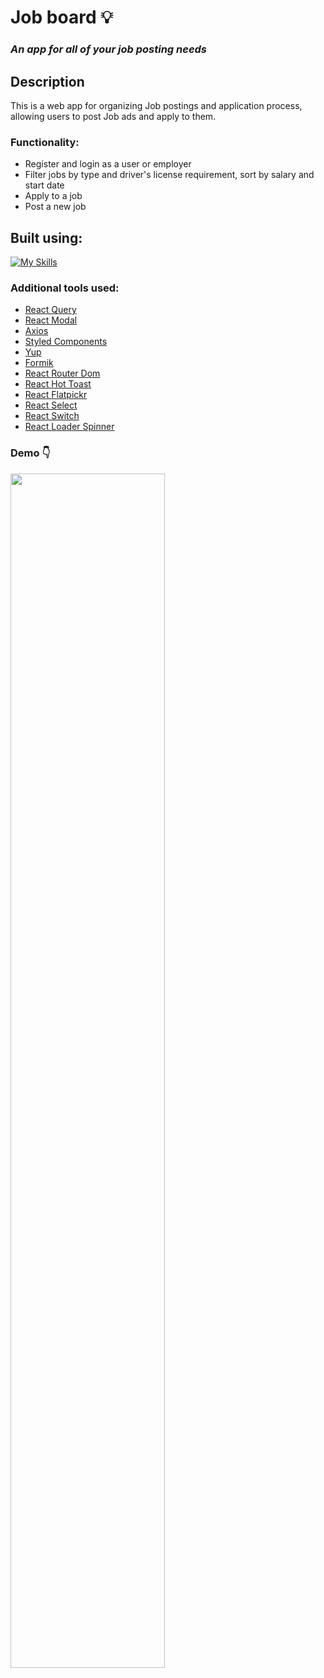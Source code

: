 # Job board 💡
### _An app for all of your job posting needs_

## Description
This is a web app for organizing Job postings and application process, allowing users to post Job ads and apply to them.

### Functionality:

- Register and login as a user or employer
- Filter jobs by type and driver's license requirement, sort by salary and start date
- Apply to a job
- Post a new job

## Built using: 

[![My Skills](https://skillicons.dev/icons?i=ts,react)](https://skillicons.dev)

### Additional tools used:
- <a href="https://www.npmjs.com/package/react-query">React Query</a>
- <a href="https://www.npmjs.com/package/react-modal">React Modal</a>
- <a href="https://www.npmjs.com/package/axios">Axios</a>
- <a href="https://www.npmjs.com/package/styled-components">Styled Components</a>
- <a href="https://www.npmjs.com/package/yup">Yup</a>
- <a href="https://www.npmjs.com/package/formik">Formik</a>
- <a href="https://www.npmjs.com/package/react-router-dom">React Router Dom</a>
- <a href="https://www.npmjs.com/package/react-hot-toast">React Hot Toast</a>
- <a href="https://www.npmjs.com/package/flatpickr">React Flatpickr</a>
- <a href="https://www.npmjs.com/package/react-select">React Select</a>
- <a href="https://www.npmjs.com/package/react-switch">React Switch</a>
- <a href="https://www.npmjs.com/package/react-loader-spinner">React Loader Spinner</a>

### Demo 👇
<a href="https://guodaar.github.io/typescript-testing/#/"><img src="https://imgur.com/w0krKyY.jpg" width="70%"></a>

